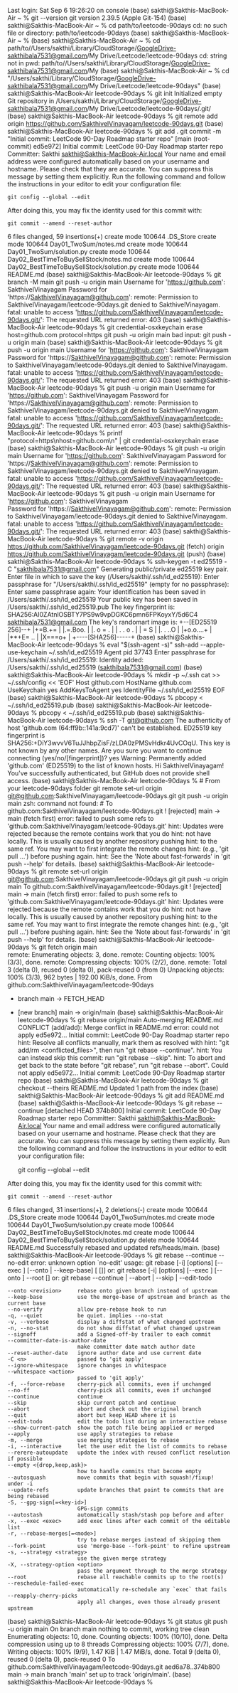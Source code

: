 Last login: Sat Sep  6 19:26:20 on console
(base) sakthi@Sakthis-MacBook-Air ~ % git --version
git version 2.39.5 (Apple Git-154)
(base) sakthi@Sakthis-MacBook-Air ~ % cd path/to/leetcode-90days
cd: no such file or directory: path/to/leetcode-90days
(base) sakthi@Sakthis-MacBook-Air ~ % 
(base) sakthi@Sakthis-MacBook-Air ~ % cd path/to//Users/sakthi/Library/CloudStorage/GoogleDrive-sakthibala7531@gmail.com/My Drive/Leetcode/leetcode-90days
cd: string not in pwd: path/to//Users/sakthi/Library/CloudStorage/GoogleDrive-sakthibala7531@gmail.com/My
(base) sakthi@Sakthis-MacBook-Air ~ % cd "/Users/sakthi/Library/CloudStorage/GoogleDrive-sakthibala7531@gmail.com/My Drive/Leetcode/leetcode-90days"
(base) sakthi@Sakthis-MacBook-Air leetcode-90days % git init
Initialized empty Git repository in /Users/sakthi/Library/CloudStorage/GoogleDrive-sakthibala7531@gmail.com/My Drive/Leetcode/leetcode-90days/.git/
(base) sakthi@Sakthis-MacBook-Air leetcode-90days % git remote add origin https://github.com/SakthivelVinayagam/leetcode-90days.git
(base) sakthi@Sakthis-MacBook-Air leetcode-90days % git add .
git commit -m "Initial commit: LeetCode 90-Day Roadmap starter repo"
[main (root-commit) ed5e972] Initial commit: LeetCode 90-Day Roadmap starter repo
 Committer: Sakthi <sakthi@Sakthis-MacBook-Air.local>
Your name and email address were configured automatically based
on your username and hostname. Please check that they are accurate.
You can suppress this message by setting them explicitly. Run the
following command and follow the instructions in your editor to edit
your configuration file:

    git config --global --edit

After doing this, you may fix the identity used for this commit with:

    git commit --amend --reset-author

 6 files changed, 59 insertions(+)
 create mode 100644 .DS_Store
 create mode 100644 Day01_TwoSum/notes.md
 create mode 100644 Day01_TwoSum/solution.py
 create mode 100644 Day02_BestTimeToBuySellStock/notes.md
 create mode 100644 Day02_BestTimeToBuySellStock/solution.py
 create mode 100644 README.md
(base) sakthi@Sakthis-MacBook-Air leetcode-90days % git branch -M main
git push -u origin main
Username for 'https://github.com': SakthivelVinayagam
Password for 'https://SakthivelVinayagam@github.com': 
remote: Permission to SakthivelVinayagam/leetcode-90days.git denied to SakthivelVinayagam.
fatal: unable to access 'https://github.com/SakthivelVinayagam/leetcode-90days.git/': The requested URL returned error: 403
(base) sakthi@Sakthis-MacBook-Air leetcode-90days % git credential-osxkeychain erase
host=github.com
protocol=https
git push -u origin main
bad input: git push -u origin main
(base) sakthi@Sakthis-MacBook-Air leetcode-90days % git push -u origin main
Username for 'https://github.com': SakthivelVinayagam
Password for 'https://SakthivelVinayagam@github.com': 
remote: Permission to SakthivelVinayagam/leetcode-90days.git denied to SakthivelVinayagam.
fatal: unable to access 'https://github.com/SakthivelVinayagam/leetcode-90days.git/': The requested URL returned error: 403
(base) sakthi@Sakthis-MacBook-Air leetcode-90days % git push -u origin main
Username for 'https://github.com': SakthivelVinayagam
Password for 'https://SakthivelVinayagam@github.com': 
remote: Permission to SakthivelVinayagam/leetcode-90days.git denied to SakthivelVinayagam.
fatal: unable to access 'https://github.com/SakthivelVinayagam/leetcode-90days.git/': The requested URL returned error: 403
(base) sakthi@Sakthis-MacBook-Air leetcode-90days % printf "protocol=https\nhost=github.com\n" | git credential-osxkeychain erase
(base) sakthi@Sakthis-MacBook-Air leetcode-90days % git push -u origin main
Username for 'https://github.com': SakthivelVinayagam
Password for 'https://SakthivelVinayagam@github.com': 
remote: Permission to SakthivelVinayagam/leetcode-90days.git denied to SakthivelVinayagam.
fatal: unable to access 'https://github.com/SakthivelVinayagam/leetcode-90days.git/': The requested URL returned error: 403
(base) sakthi@Sakthis-MacBook-Air leetcode-90days % git push -u origin main
Username for 'https://github.com': SakthivelVinayagam               
Password for 'https://SakthivelVinayagam@github.com': 
remote: Permission to SakthivelVinayagam/leetcode-90days.git denied to SakthivelVinayagam.
fatal: unable to access 'https://github.com/SakthivelVinayagam/leetcode-90days.git/': The requested URL returned error: 403
(base) sakthi@Sakthis-MacBook-Air leetcode-90days % git remote -v
origin	https://github.com/SakthivelVinayagam/leetcode-90days.git (fetch)
origin	https://github.com/SakthivelVinayagam/leetcode-90days.git (push)
(base) sakthi@Sakthis-MacBook-Air leetcode-90days % ssh-keygen -t ed25519 -C "sakthibala7531@gmail.com"
Generating public/private ed25519 key pair.
Enter file in which to save the key (/Users/sakthi/.ssh/id_ed25519): 
Enter passphrase for "/Users/sakthi/.ssh/id_ed25519" (empty for no passphrase): 
Enter same passphrase again: 
Your identification has been saved in /Users/sakthi/.ssh/id_ed25519
Your public key has been saved in /Users/sakthi/.ssh/id_ed25519.pub
The key fingerprint is:
SHA256:AI0ZAtnlOSBTY7PS9w9vpDGKC6pmn6FPKoyxY/5d6C4 sakthibala7531@gmail.com
The key's randomart image is:
+--[ED25519 256]--+
|+=B.+=           |
|.=.Boo.          |
|. o = .          |
| . . o .         |
|      = S        |
|.  . ..O         |
|+o.o....+        |
|**+E= ..         |
|X===o+           |
+----[SHA256]-----+
(base) sakthi@Sakthis-MacBook-Air leetcode-90days % eval "$(ssh-agent -s)"
ssh-add --apple-use-keychain ~/.ssh/id_ed25519
Agent pid 37743
Enter passphrase for /Users/sakthi/.ssh/id_ed25519: 
Identity added: /Users/sakthi/.ssh/id_ed25519 (sakthibala7531@gmail.com)
(base) sakthi@Sakthis-MacBook-Air leetcode-90days % mkdir -p ~/.ssh
cat >> ~/.ssh/config << 'EOF'
Host github.com
  HostName github.com
  UseKeychain yes
  AddKeysToAgent yes
  IdentityFile ~/.ssh/id_ed25519
EOF
(base) sakthi@Sakthis-MacBook-Air leetcode-90days % pbcopy < ~/.ssh/id_ed25519.pub
(base) sakthi@Sakthis-MacBook-Air leetcode-90days % pbcopy < ~/.ssh/id_ed25519.pub
(base) sakthi@Sakthis-MacBook-Air leetcode-90days % ssh -T git@github.com
The authenticity of host 'github.com (64:ff9b::141a:9cd7)' can't be established.
ED25519 key fingerprint is SHA256:+DiY3wvvV6TuJJhbpZisF/zLDA0zPMSvHdkr4UvCOqU.
This key is not known by any other names.
Are you sure you want to continue connecting (yes/no/[fingerprint])? yes
Warning: Permanently added 'github.com' (ED25519) to the list of known hosts.
Hi SakthivelVinayagam! You've successfully authenticated, but GitHub does not provide shell access.
(base) sakthi@Sakthis-MacBook-Air leetcode-90days % # From your leetcode-90days folder
git remote set-url origin git@github.com:SakthivelVinayagam/leetcode-90days.git
git push -u origin main
zsh: command not found: #
To github.com:SakthivelVinayagam/leetcode-90days.git
 ! [rejected]        main -> main (fetch first)
error: failed to push some refs to 'github.com:SakthivelVinayagam/leetcode-90days.git'
hint: Updates were rejected because the remote contains work that you do
hint: not have locally. This is usually caused by another repository pushing
hint: to the same ref. You may want to first integrate the remote changes
hint: (e.g., 'git pull ...') before pushing again.
hint: See the 'Note about fast-forwards' in 'git push --help' for details.
(base) sakthi@Sakthis-MacBook-Air leetcode-90days % git remote set-url origin git@github.com:SakthivelVinayagam/leetcode-90days.git
git push -u origin main
To github.com:SakthivelVinayagam/leetcode-90days.git
 ! [rejected]        main -> main (fetch first)
error: failed to push some refs to 'github.com:SakthivelVinayagam/leetcode-90days.git'
hint: Updates were rejected because the remote contains work that you do
hint: not have locally. This is usually caused by another repository pushing
hint: to the same ref. You may want to first integrate the remote changes
hint: (e.g., 'git pull ...') before pushing again.
hint: See the 'Note about fast-forwards' in 'git push --help' for details.
(base) sakthi@Sakthis-MacBook-Air leetcode-90days % git fetch origin main      
remote: Enumerating objects: 3, done.
remote: Counting objects: 100% (3/3), done.
remote: Compressing objects: 100% (2/2), done.
remote: Total 3 (delta 0), reused 0 (delta 0), pack-reused 0 (from 0)
Unpacking objects: 100% (3/3), 962 bytes | 192.00 KiB/s, done.
From github.com:SakthivelVinayagam/leetcode-90days
 * branch            main       -> FETCH_HEAD
 * [new branch]      main       -> origin/main
(base) sakthi@Sakthis-MacBook-Air leetcode-90days % git rebase origin/main
Auto-merging README.md
CONFLICT (add/add): Merge conflict in README.md
error: could not apply ed5e972... Initial commit: LeetCode 90-Day Roadmap starter repo
hint: Resolve all conflicts manually, mark them as resolved with
hint: "git add/rm <conflicted_files>", then run "git rebase --continue".
hint: You can instead skip this commit: run "git rebase --skip".
hint: To abort and get back to the state before "git rebase", run "git rebase --abort".
Could not apply ed5e972... Initial commit: LeetCode 90-Day Roadmap starter repo
(base) sakthi@Sakthis-MacBook-Air leetcode-90days % git checkout --theirs README.md
Updated 1 path from the index
(base) sakthi@Sakthis-MacBook-Air leetcode-90days % git add README.md
(base) sakthi@Sakthis-MacBook-Air leetcode-90days % git rebase --continue
[detached HEAD 374b800] Initial commit: LeetCode 90-Day Roadmap starter repo
 Committer: Sakthi <sakthi@Sakthis-MacBook-Air.local>
Your name and email address were configured automatically based
on your username and hostname. Please check that they are accurate.
You can suppress this message by setting them explicitly. Run the
following command and follow the instructions in your editor to edit
your configuration file:

    git config --global --edit

After doing this, you may fix the identity used for this commit with:

    git commit --amend --reset-author

 6 files changed, 31 insertions(+), 2 deletions(-)
 create mode 100644 .DS_Store
 create mode 100644 Day01_TwoSum/notes.md
 create mode 100644 Day01_TwoSum/solution.py
 create mode 100644 Day02_BestTimeToBuySellStock/notes.md
 create mode 100644 Day02_BestTimeToBuySellStock/solution.py
 delete mode 100644 README.md
Successfully rebased and updated refs/heads/main.
(base) sakthi@Sakthis-MacBook-Air leetcode-90days % git rebase --continue --no-edit
error: unknown option `no-edit'
usage: git rebase [-i] [options] [--exec <cmd>] [--onto <newbase> | --keep-base] [<upstream> [<branch>]]
   or: git rebase [-i] [options] [--exec <cmd>] [--onto <newbase>] --root [<branch>]
   or: git rebase --continue | --abort | --skip | --edit-todo

    --onto <revision>     rebase onto given branch instead of upstream
    --keep-base           use the merge-base of upstream and branch as the current base
    --no-verify           allow pre-rebase hook to run
    -q, --quiet           be quiet. implies --no-stat
    -v, --verbose         display a diffstat of what changed upstream
    -n, --no-stat         do not show diffstat of what changed upstream
    --signoff             add a Signed-off-by trailer to each commit
    --committer-date-is-author-date
                          make committer date match author date
    --reset-author-date   ignore author date and use current date
    -C <n>                passed to 'git apply'
    --ignore-whitespace   ignore changes in whitespace
    --whitespace <action>
                          passed to 'git apply'
    -f, --force-rebase    cherry-pick all commits, even if unchanged
    --no-ff               cherry-pick all commits, even if unchanged
    --continue            continue
    --skip                skip current patch and continue
    --abort               abort and check out the original branch
    --quit                abort but keep HEAD where it is
    --edit-todo           edit the todo list during an interactive rebase
    --show-current-patch  show the patch file being applied or merged
    --apply               use apply strategies to rebase
    -m, --merge           use merging strategies to rebase
    -i, --interactive     let the user edit the list of commits to rebase
    --rerere-autoupdate   update the index with reused conflict resolution if possible
    --empty <{drop,keep,ask}>
                          how to handle commits that become empty
    --autosquash          move commits that begin with squash!/fixup! under -i
    --update-refs         update branches that point to commits that are being rebased
    -S, --gpg-sign[=<key-id>]
                          GPG-sign commits
    --autostash           automatically stash/stash pop before and after
    -x, --exec <exec>     add exec lines after each commit of the editable list
    -r, --rebase-merges[=<mode>]
                          try to rebase merges instead of skipping them
    --fork-point          use 'merge-base --fork-point' to refine upstream
    -s, --strategy <strategy>
                          use the given merge strategy
    -X, --strategy-option <option>
                          pass the argument through to the merge strategy
    --root                rebase all reachable commits up to the root(s)
    --reschedule-failed-exec
                          automatically re-schedule any `exec` that fails
    --reapply-cherry-picks
                          apply all changes, even those already present upstream

(base) sakthi@Sakthis-MacBook-Air leetcode-90days % git status
git push -u origin main
On branch main
nothing to commit, working tree clean
Enumerating objects: 10, done.
Counting objects: 100% (10/10), done.
Delta compression using up to 8 threads
Compressing objects: 100% (7/7), done.
Writing objects: 100% (9/9), 1.47 KiB | 1.47 MiB/s, done.
Total 9 (delta 0), reused 0 (delta 0), pack-reused 0
To github.com:SakthivelVinayagam/leetcode-90days.git
   aed6a78..374b800  main -> main
branch 'main' set up to track 'origin/main'.
(base) sakthi@Sakthis-MacBook-Air leetcode-90days % 
